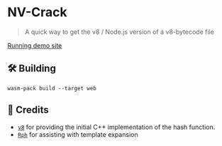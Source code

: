 # NV-Crack

> A quick way to get the v8 / Node.js version of a v8-bytecode file

[Running demo site](https://xcf-t.github.io/nv-crack/)

## 🛠️ Building

```
wasm-pack build --target web
```

## 📖 Credits

* [`v8`](https://github.com/v8/v8/) for providing the initial C++ implementation of the hash function.
* [`Rph`](https://github.com/rphsoftware) for assisting with template expansion

